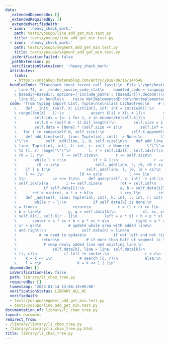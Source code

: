 ```yaml
---
data:
  _extendedDependsOn: []
  _extendedRequiredBy: []
  _extendedVerifiedWith:
  - icon: ':heavy_check_mark:'
    path: tests/yosupo/line_add_get_min.test.py
    title: tests/yosupo/line_add_get_min.test.py
  - icon: ':heavy_check_mark:'
    path: tests/yosupo/segment_add_get_min.test.py
    title: tests/yosupo/segment_add_get_min.test.py
  _isVerificationFailed: false
  _pathExtension: py
  _verificationStatusIcon: ':heavy_check_mark:'
  attributes:
    links:
    - https://smijake3.hatenablog.com/entry/2018/06/16/144548
  bundledCode: "Traceback (most recent call last):\n  File \"/opt/hostedtoolcache/PyPy/3.7.13/x64/site-packages/onlinejudge_verify/documentation/build.py\"\
    , line 71, in _render_source_code_stat\n    bundled_code = language.bundle(stat.path,\
    \ basedir=basedir, options={'include_paths': [basedir]}).decode()\n  File \"/opt/hostedtoolcache/PyPy/3.7.13/x64/site-packages/onlinejudge_verify/languages/python.py\"\
    , line 96, in bundle\n    raise NotImplementedError\nNotImplementedError\n"
  code: "from typing import List, Tuple\n\n\nclass LiChaoTree:\n    # reference: https://smijake3.hatenablog.com/entry/2018/06/16/144548\n\
    \    def __init__(self, X: List[int], inf: int = int(1e20)):\n        for i in\
    \ range(len(X) - 1):\n            assert X[i] < X[i + 1]\n        self.X = X\n\
    \        self.idx = {x: i for i, x in enumerate(self.X)}\n        self.N = len(self.X)\n\
    \        self.K = (self.N - 1).bit_length()\n        self.size = 1 << self.K\n\
    \        self.data = [None] * (self.size << 1)\n        self.inf = inf\n     \
    \   for i in range(self.N, self.size):\n            self.X.append(self.inf)\n\n\
    \    def add_line(self, line: Tuple[int, int]) -> None:\n        \"\"\"add line\"\
    \"\"\n        self._add(line, 1, 0, self.size)\n\n    def add_line_segment(self,\
    \ line: Tuple[int, int], l: int, r: int) -> None:\n        \"\"\"add line segment\
    \ to [l, r) range\"\"\"\n        l, r = self.idx[l], self.idx[r]\n        l0,\
    \ r0 = l, r\n        l += self.size\n        r += self.size\n        sz = 1\n\
    \        while l < r:\n            if r & 1:\n                r -= 1\n       \
    \         r0 -= sz\n                self._add(line, r, r0, r0 + sz)\n        \
    \    if l & 1:\n                self._add(line, l, l0, l0 + sz)\n            \
    \    l += 1\n                l0 += sz\n            l >>= 1\n            r >>=\
    \ 1\n            sz <<= 1\n\n    def query(self, x: int) -> int:\n        i =\
    \ self.idx[x]\n        i += self.size\n        ret = self.inf\n        while i:\n\
    \            if self.data[i]:\n                a, b = self.data[i]\n         \
    \       ret = min(ret, a * x + b)\n            i >>= 1\n        return ret\n\n\
    \    def _add(self, line: Tuple[int, int], k: int, l: int, r: int) -> None:\n\
    \        while r - l:\n            if self.data[k] is None:\n                self.data[k]\
    \ = line\n                return\n            c = (l + r) >> 1\n            a,\
    \ b = line\n            p, q = self.data[k]\n            xl, xc, xr = self.X[l],\
    \ self.X[c], self.X[r - 1]\n            left = a * xl + b < p * xl + q\n     \
    \       center = a * xc + b < p * xc + q\n            right = a * xr + b < p *\
    \ xr + q\n\n            # update whole area with added line\n            if left\
    \ and right:\n                self.data[k] = line\n                return\n  \
    \          # no need to update\n            if not left and not right:\n     \
    \           return\n            # if more than half of segment is to be updated,\n\
    \            # swap newly added line and existing line.\n            if center:\n\
    \                self.data[k], line = line, self.data[k]\n            # search\
    \ [l, c)\n            if left != center:\n                r = c\n            \
    \    k = k << 1\n            # search [c, r)\n            else:\n            \
    \    l = c\n                k = k << 1 | 1\n"
  dependsOn: []
  isVerificationFile: false
  path: library/li_chao_tree.py
  requiredBy: []
  timestamp: '2023-01-14 13:08:15+09:00'
  verificationStatus: LIBRARY_ALL_AC
  verifiedWith:
  - tests/yosupo/segment_add_get_min.test.py
  - tests/yosupo/line_add_get_min.test.py
documentation_of: library/li_chao_tree.py
layout: document
redirect_from:
- /library/library/li_chao_tree.py
- /library/library/li_chao_tree.py.html
title: library/li_chao_tree.py
---
```

